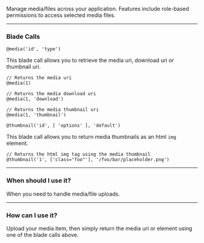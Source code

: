 Manage media/files across your application. Features include role-based permissions to access selected media files.

---

### Blade Calls

`@media('id', 'type')`

This blade call allows you to retrieve the media uri, download uri or thumbnail uri.

	// Returns the media uri
	@media(1)

	// Returns the media download uri
	@media(1, 'download')

	// Returns the media thumbnail uri
	@media(1, 'thumbnail')

`@thumbnail('id', [ 'options' ], 'default')`

This blade call allows you to return media thumbnails as an html `img` element.

	// Returns the html img tag using the media thumbnail
	@thumbnail('1', ['class="foo"'], '/foo/bar/placeholder.png')

---

### When should I use it?

When you need to handle media/file uploads.

---

### How can I use it?

Upload your media item, then simply return the media uri or element using one of the blade calls above.
